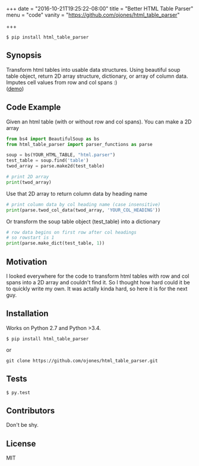 +++
date = "2016-10-21T19:25:22-08:00"
title = "Better HTML Table Parser"
menu = "code"
vanity = "https://github.com/ojones/html_table_parser"

+++

```git
$ pip install html_table_parser
```

## Synopsis

Transform html tables into usable data structures.  Using beautiful soup table object, return 2D array structure, dictionary, or array of column data.  Imputes cell values from row and col spans :)
<br />
(<a href="https://pure-river-60450.herokuapp.com/" target="blank">demo</a>)

## Code Example

Given an html table (with or without row and col spans). You can make a 2D array
```python
from bs4 import BeautifulSoup as bs
from html_table_parser import parser_functions as parse

soup = bs(YOUR_HTML_TABLE, "html.parser")
test_table = soup.find('table')
twod_array = parse.make2d(test_table)

# print 2D array
print(twod_array)
```
Use that 2D array to return column data by heading name
```python
# print column data by col heading name (case insensitive)
print(parse.twod_col_data(twod_array, 'YOUR_COL_HEADING'))
```
Or transform the soup table object (test_table) into a dictionary
```python
# row data begins on first row after col headings
# so rowstart is 1
print(parse.make_dict(test_table, 1))
```

## Motivation

I looked everywhere for the code to transform html tables with row and col spans into a 2D array and couldn't find it.  So I thought how hard could it be to quickly write my own.  It was actally kinda hard, so here it is for the next guy.

## Installation

Works on Python 2.7 and Python >3.4.
```git
$ pip install html_table_parser
```
or
~~~git
git clone https://github.com/ojones/html_table_parser.git
~~~

## Tests
```git
$ py.test
```
## Contributors

Don't be shy.

## License

MIT
